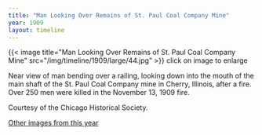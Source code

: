 ```yaml
---
title: "Man Looking Over Remains of St. Paul Coal Company Mine"
year: 1909
layout: timeline
---
```


{{< image title="Man Looking Over Remains of St. Paul Coal Company Mine" src="/img/timeline/1909/large/44.jpg" >}}
click on image to enlarge

Near view of man bending over a railing, looking down into the mouth of the main shaft of the St. Paul Coal Company mine in Cherry, Illinois, after a fire. Over 250 men were killed in the November 13, 1909 fire. 

Courtesy of the Chicago Historical Society.

[Other images from this year](/historical/timeline/1909)